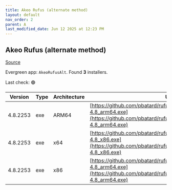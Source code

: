 ```yaml
---
title: Akeo Rufus (alternate method)
layout: default
nav_order: 2
parent: A
last_modified_date: Jun 12 2025 at 12:23 PM
---
```


## Akeo Rufus (alternate method)

[Source](https://rufus.ie)

Evergreen app: `AkeoRufusAlt`. Found **3** installers.

Last check: 🟢

| Version  | Type | Architecture | URI                                                                                                                                                        |
| -------- | ---- | ------------ | ---------------------------------------------------------------------------------------------------------------------------------------------------------- |
| 4.8.2253 | exe  | ARM64        | [https://github.com/pbatard/rufus/releases/download/v4.8/rufus-4.8_arm64.exe](https://github.com/pbatard/rufus/releases/download/v4.8/rufus-4.8_arm64.exe) |
| 4.8.2253 | exe  | x64          | [https://github.com/pbatard/rufus/releases/download/v4.8/rufus-4.8_x86.exe](https://github.com/pbatard/rufus/releases/download/v4.8/rufus-4.8_x86.exe)     |
| 4.8.2253 | exe  | x86          | [https://github.com/pbatard/rufus/releases/download/v4.8/rufus-4.8_arm64.exe](https://github.com/pbatard/rufus/releases/download/v4.8/rufus-4.8_arm64.exe) |
